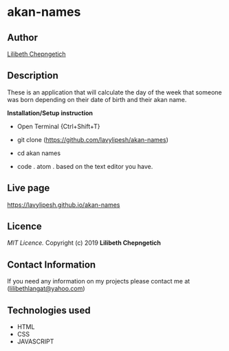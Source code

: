 # akan-names



## Author

[Lilibeth Chepngetich]()

## Description

These is an application that will calculate the day of the week that someone was born depending on their date of birth and their akan name.

**Installation/Setup instruction**

* Open Terminal {Ctrl+Shift+T}

* git clone (https://github.com/lavylipesh/akan-names)


* cd akan names

* code . atom . based on the text editor you have.
## Live page
https://lavylipesh.github.io/akan-names

## Licence
*MIT Licence.*
Copyright (c) 2019 **Lilibeth Chepngetich**

## Contact Information
If you need any information on my projects please contact me at (lilibethlangat@yahoo.com)

## Technologies used
* HTML
* CSS
* JAVASCRIPT

